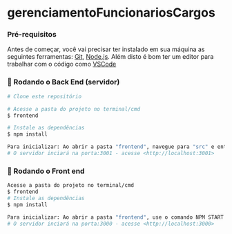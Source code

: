 # gerenciamentoFuncionariosCargos



### Pré-requisitos

Antes de começar, você vai precisar ter instalado em sua máquina as seguintes ferramentas:
[Git](https://git-scm.com), [Node.js](https://nodejs.org/en/). 
Além disto é bom ter um editor para trabalhar com o código como [VSCode](https://code.visualstudio.com/)

### 🎲 Rodando o Back End (servidor)

```bash
# Clone este repositório

# Acesse a pasta do projeto no terminal/cmd
$ frontend

# Instale as dependências
$ npm install

Para inicializar: Ao abrir a pasta "frontend", navegue para "src" e então para "backend", use o comando NPM START
# O servidor inciará na porta:3001 - acesse <http://localhost:3001>

```
### 🎲 Rodando o Front end 
```bash
Acesse a pasta do projeto no terminal/cmd
$ frontend
# Instale as dependências
$ npm install

Para inicializar: Ao abrir a pasta "frontend", use o comando NPM START
# O servidor inciará na porta:3000 - acesse <http://localhost:3000>
```

